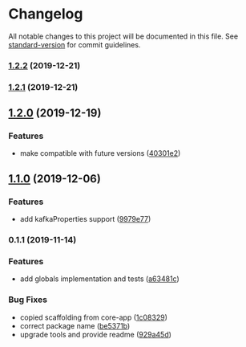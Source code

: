 # Changelog

All notable changes to this project will be documented in this file. See [standard-version](https://github.com/conventional-changelog/standard-version) for commit guidelines.

### [1.2.2](https://github.com/Holonis/core-app-globals/compare/1.2.0...1.2.2) (2019-12-21)

### [1.2.1](https://github.com/Holonis/core-app-globals/compare/1.2.0...1.2.1) (2019-12-21)

## [1.2.0](https://github.com/Holonis/core-app-globals/compare/1.1.0...1.2.0) (2019-12-19)


### Features

* make compatible with future versions ([40301e2](https://github.com/Holonis/core-app-globals/commit/40301e20543b677b51f77c61f363b9f9e158988e))

## [1.1.0](https://github.com/Holonis/core-app-globals/compare/0.1.1...1.1.0) (2019-12-06)


### Features

* add kafkaProperties support ([9979e77](https://github.com/Holonis/core-app-globals/commit/9979e773d6714e6c4713e6496617eb9abb4f33e1))

### 0.1.1 (2019-11-14)


### Features

* add globals implementation and tests ([a63481c](https://github.com/Holonis/core-app-globals/commit/a63481c007488c576bdd213910888802bad0493e))


### Bug Fixes

* copied scaffolding from core-app ([1c08329](https://github.com/Holonis/core-app-globals/commit/1c083298097a4cf5cabdb06c7dab566235fed0b1))
* correct package name ([be5371b](https://github.com/Holonis/core-app-globals/commit/be5371bea6fe7a7ff0b6af9c1ef25756a7a277c9))
* upgrade tools and provide readme ([929a45d](https://github.com/Holonis/core-app-globals/commit/929a45de8a8a3443f2a2a0b99dbe74e24b126d85))
